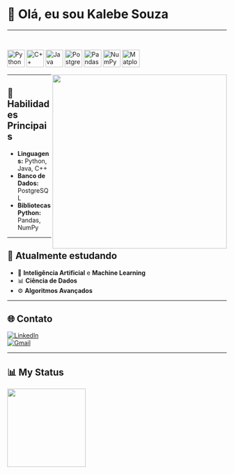 # 👋 Olá, eu sou Kalebe Souza  

---
<div style="display: inline_block"><br>
<p align="left">
  <img src="https://cdn.jsdelivr.net/gh/devicons/devicon/icons/python/python-original.svg" height="40" alt="Python" title="Python" />
  <img src="https://cdn.jsdelivr.net/gh/devicons/devicon/icons/cplusplus/cplusplus-original.svg" height="40" alt="C++" title="C++" />
  <img src="https://cdn.jsdelivr.net/gh/devicons/devicon/icons/java/java-original.svg" height="40" alt="Java" title="Java" />
  <img src="https://cdn.jsdelivr.net/gh/devicons/devicon/icons/postgresql/postgresql-original.svg" height="40" alt="PostgreSQL" title="PostgreSQL" />
  <img src="https://cdn.jsdelivr.net/gh/devicons/devicon/icons/pandas/pandas-original.svg" height="40" alt="Pandas" title="Pandas" />
  <img src="https://cdn.jsdelivr.net/gh/devicons/devicon/icons/numpy/numpy-original.svg" height="40" alt="NumPy" title="NumPy" />
  <img src="https://cdn.jsdelivr.net/gh/devicons/devicon/icons/matplotlib/matplotlib-original.svg" height="40" alt="Matplotlib" title="Matplotlib" />
</p>

</div>

<img src="https://raw.githubusercontent.com/MicaelliMedeiros/micaellimedeiros/master/image/computer-illustration.png" min-width="400px" max-width="400px" width="400px" align="right">

---
## 🐍 Habilidades Principais
- **Linguagens:** Python, Java, C++  
- **Banco de Dados:** PostgreSQL  
- **Bibliotecas Python:** Pandas, NumPy 
---
## 🚀 Atualmente estudando
- 🤖 **Inteligência Artificial** e **Machine Learning**
- 📊 **Ciência de Dados**
- ⚙️ **Algoritmos Avançados**
---
## 🌐 Contato

[![LinkedIn](https://img.shields.io/badge/LinkedIn-Kalebe%20Souza-blue?style=for-the-badge&logo=linkedin)](https://www.linkedin.com/in/kalebe-souza-silva-339188334/)  
[![Gmail](https://img.shields.io/badge/Gmail-kalebesouza.cc%40gmail.com-red?style=for-the-badge&logo=gmail)](mailto:kalebesouza.cc@gmail.com)

---
## 📊 My Status

<div align="left">
  <img height="180em" src="https://github-readme-stats.vercel.app/api/top-langs/?username=KalebeSouza-dev&layout=compact&langs_count=8&theme=dracula&cache_seconds=1800&count_private=true&include_all_commits=true&hide_border=true&bg_color=00000000"/>
</div>
